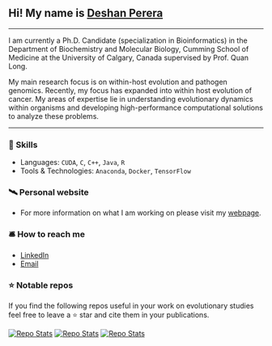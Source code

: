 ## Hi! My name is [Deshan Perera](https://sites.google.com/view/deshanperera)

---
I am currently a Ph.D. Candidate (specialization in Bioinformatics) in the Department of Biochemistry and Molecular Biology, Cumming School of Medicine at the University of Calgary, Canada supervised by Prof. Quan Long. 

My main research focus is on within-host evolution and pathogen genomics. Recently, my focus has expanded into within host evolution of cancer. My areas of expertise lie in understanding evolutionary dynamics within organisms and developing high-performance computational solutions to analyze these problems.

---

### :flying_disc: Skills
- Languages: `CUDA`, `C`, `C++`, `Java`, `R`
- Tools & Technologies: `Anaconda`, `Docker`, `TensorFlow`

### :artificial_satellite: Personal website
 - For more information on what I am working on please visit my [webpage](https://sites.google.com/view/deshanperera).

### :bellhop_bell: How to reach me
- [LinkedIn](https://www.linkedin.com/in/deshan-perera-77181093/)
- [Email](mailto:duwagedahampriyabala@ucalgary.ca)

### :star: Notable repos

If you find the following repos useful in your work on evolutionary studies feel free to leave a :star: star and cite them in your publications.

[![Repo Stats](https://github-readme-stats.vercel.app/api/pin/?username=theLongLab&repo=CATE&show_icons=true&theme=dark)](https://github.com/theLongLab/CATE)
[![Repo Stats](https://github-readme-stats.vercel.app/api/pin/?username=theLongLab&repo=TransCOVID&show_icons=true&theme=dark)](https://github.com/theLongLab/TransCOVID)
[![Repo Stats](https://github-readme-stats.vercel.app/api/pin/?username=theLongLab&repo=Transmission_Analyzer&show_icons=true&theme=dark)](https://github.com/theLongLab/Transmission_Analyzer)
